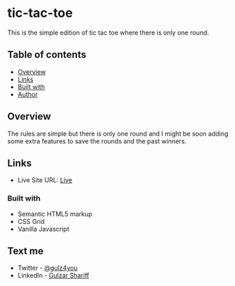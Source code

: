 # tic-tac-toe

This is the simple edition of tic tac toe where there is only one round.

## Table of contents

- [Overview](#overview)
- [Links](#links)
- [Built with](#built-with)
- [Author](#text-me)

## Overview

The rules are simple but there is only one round and I might be soon adding some extra features to save the rounds and the past winners.

## Links

- Live Site URL: [Live](https://gulzhub.github.io/tic-tac-toe/)

### Built with

- Semantic HTML5 markup
- CSS Grid
- Vanilla Javascript

## Text me

- Twitter - [@gulz4you](https://twitter.com/gulz4you)
- LinkedIn - [Gulzar Shariff](https://www.linkedin.com/in/gulzarshariff/)
